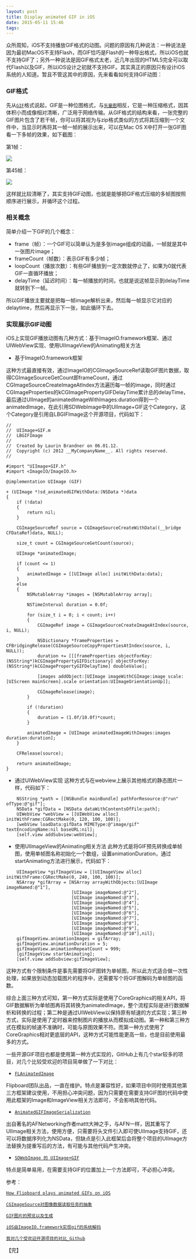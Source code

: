 ```yaml
---
layout: post
title: Display animated GIF in iOS
date: 2015-05-11 15:46
tags: 
---
```


众所周知，iOS不支持播放GIF格式的动图。问题的原因有几种说法：一种说法是因为最初MacOS不支持Flash，而GIF恰巧是Flash的一种导出格式，所以iOS也就不支持GIF了；另外一种说法是因GIF格式太老，近几年出现的HTML5完全可以取代Flash以及GIF，所以iOS设计之初就不支持GIF。其实真正的原因只有设计iOS系统的人知道。暂且不管这其中的原因，先来看看如何支持GIF动图：

### GIF格式

先从[`GIF`](http://zh.wikipedia.org/wiki/GIF)格式说起，GIF是一种位图格式，与[`矢量图`](http://en.wikipedia.org/wiki/Vector_graphics)相反，它是一种压缩格式，因其体积小而成像相对清晰，广泛用于网络传输。从GIF格式的结构来看，一张完整的GIF图片包含了若干帧，你可以将其视为与zip格式类似的方式将其压缩到一个文件中，当显示时再将其一帧一帧的展示出来，可以在Mac OS X中打开一张GIF图看一下多帧的效果，如下截图：

第1帧：

![](/assets/images/2015/05/gif_frame_1.png)

第45帧：

![](/assets/images/2015/05/gif_frame_2.png)

这样就比较清晰了，其实支持GIF动图，也就是能够把GIF格式压缩的多帧图按照顺序进行展示，并循环这个过程。

### 相关概念

简单介绍一下GIF的几个概念：

* frame（帧）：一个GIF可以简单认为是多张image组成的动画，一帧就是其中一张图片image；
* frameCount（帧数）：表示GIF有多少帧；
* loopCount（播放次数）：有些GIF播放到一定次数就停止了，如果为0就代表GIF一直循环播放；
* delayTime（延迟时间）：每一帧播放的时间，也就是说这帧显示到delayTime就转到下一帧。

所以GIF播放主要就是把每一帧image解析出来，然后每一帧显示它对应的delaytime，然后再显示下一张，如此循环下去。

### 实现展示GIF动图

iOS上实现GIF播放动图有几种方式：基于ImageIO.framework框架、通过UIWebView实现、使用UIImageView的Animating相关方法

* 基于ImageIO.framework框架

这种方式最直接有效，通过ImageIO的CGImageSourceRef读取GIF图片数据，取得CGImageSourceGetCount即frameCount，通过CGImageSourceCreateImageAtIndex方法遍历每一帧的image，同时通过CGImageProperties的kCGImagePropertyGIFDelayTime累计总的delayTime，最后通过UIImage的animatedImageWithImages:duration得到一个animatedImage，在此引用SDWebImage中的UIImage+GIF这个Category，这个Category是引用自LBGIFImage这个开源项目，代码如下：

```
//
//  UIImage+GIF.m
//  LBGIFImage
//
//  Created by Laurin Brandner on 06.01.12.
//  Copyright (c) 2012 __MyCompanyName__. All rights reserved.
//

#import "UIImage+GIF.h"
#import <ImageIO/ImageIO.h>

@implementation UIImage (GIF)

+ (UIImage *)sd_animatedGIFWithData:(NSData *)data
{
    if (!data)
    {
        return nil;
    }
    
    CGImageSourceRef source = CGImageSourceCreateWithData((__bridge CFDataRef)data, NULL);
    
    size_t count = CGImageSourceGetCount(source);

    UIImage *animatedImage;

    if (count <= 1)
    {
        animatedImage = [[UIImage alloc] initWithData:data];
    }
    else
    {
        NSMutableArray *images = [NSMutableArray array];

        NSTimeInterval duration = 0.0f;

        for (size_t i = 0; i < count; i++)
        {
            CGImageRef image = CGImageSourceCreateImageAtIndex(source, i, NULL);

            NSDictionary *frameProperties = CFBridgingRelease(CGImageSourceCopyPropertiesAtIndex(source, i, NULL));
            duration += [[[frameProperties objectForKey:(NSString*)kCGImagePropertyGIFDictionary] objectForKey:(NSString*)kCGImagePropertyGIFDelayTime] doubleValue];

            [images addObject:[UIImage imageWithCGImage:image scale:[UIScreen mainScreen].scale orientation:UIImageOrientationUp]];

            CGImageRelease(image);
        }

        if (!duration)
        {
            duration = (1.0f/10.0f)*count;
        }

        animatedImage = [UIImage animatedImageWithImages:images duration:duration];
    }

    CFRelease(source);

    return animatedImage;
}
```

* 通过UIWebView实现 
这种方式与在webview上展示其他格式的静态图片一样，代码如下：

```
	NSString *path = [[NSBundle mainBundle] pathForResource:@"run" ofType:@"gif"];
    NSData *gifData = [NSData dataWithContentsOfFile:path];
    UIWebView *webView = [[UIWebView alloc] initWithFrame:CGRectMake(0, 120, 100, 100)];
    [webView loadData:gifData MIMEType:@"image/gif" textEncodingName:nil baseURL:nil];
    [self.view addSubview:webView];
```


* 使用UIImageView的Animating相关方法
此种方式是将GIF预先转换成单帧图，使用单帧图名称初始化一个数组，设置animationDuration，通过startAnimating方法进行展示，代码如下：

```
	UIImageView *gifImageView = [[UIImageView alloc] initWithFrame:CGRectMake(0, 240, 100, 100)];
    NSArray *gifArray = [NSArray arrayWithObjects:[UIImage imageNamed:@"1"],
                         [UIImage imageNamed:@"2"],
                         [UIImage imageNamed:@"3"],
                         [UIImage imageNamed:@"4"],
                         [UIImage imageNamed:@"5"],
                         [UIImage imageNamed:@"6"],
                         [UIImage imageNamed:@"7"],
                         [UIImage imageNamed:@"8"],
                         [UIImage imageNamed:@"9"],
                         [UIImage imageNamed:@"10"],nil];
    gifImageView.animationImages = gifArray; 
    gifImageView.animationDuration = 5; 
    gifImageView.animationRepeatCount = 999;
    [gifImageView startAnimating];
    [self.view addSubview:gifImageView];
```
这种方式有个限制条件是事先需要将GIF图转为单帧图，所以此方式适合做一次性处理，如果放到动态加载图片的程序中，还需要写个将GIF图解码为单帧图的函数。

综合上面三种方式可知，第一种方式实际是使用了CoreGraphics的相关API，将GIF数据解析为单帧图再将其转换为animatedImage，整个流程实际是进行数据解析和转换的过程；第二种是通过UIWebView以保持原有帧速的方式实现；第三种方式，实际是使用了定时器来控制图片的播放从而模拟成动图。第一种和第三种方式在模拟的帧速不准确时，可能与原图效果不符。而第一种方式使用了CoreGraphics相对更底层的API，这种方式可能性能更高一些，也是目前使用最多的方式。

一些开源GIF项目也都是使用第一种方式实现的，GitHub上有几个star较多的项目，对几个比较受欢迎的项目简单做了一下对比：

* [`FLAnimatedImage`](https://github.com/Flipboard/FLAnimatedImage) 

Flipboard团队出品，一直在维护。特点是兼容性好，如果项目中同时使用其他第三方框架建议使用，不用担心冲突问题，因为只需要在需要支持GIF图的代码中使用此框架的Image和ImageView相关方法即可，不会影响其他代码。

* [`AnimatedGIFImageSerialization`](https://github.com/mattt/AnimatedGIFImageSerialization)

出自著名的AFNetworking作者mattt大神之手，与AFN一样，因其重写了UIImage相关方法，使用方便，只需要将头文件引入即可使UIImage支持GIF，还可以将数据序列化为NSData，但缺点是引入此框架后会将整个项目的UIImage方法替换为提重写后的方法，有可能与其他代码产生冲突。

* [`SDWebImage 的 UIImage+GIF`](https://github.com/rs/SDWebImage)

特点是简单易用，在需要支持GIF的位置加上一个方法即可，不必担心冲突。

参考：

[`How Flipboard plays animated GIFs on iOS`](http://engineering.flipboard.com/2014/05/animated-gif/)

[`CGImageSource对图像数据读取任务的抽象`](http://www.tanhao.me/pieces/1019.html/)

[`GIF图片的预览以及生成`](http://bytelee.me/blog/2013/05/16/ios-giftu-pian-de-yu-lan-yi-ji-sheng-cheng/)

[`iOS由ImageIO.framework实现gif的系统解码`](http://www.tuicool.com/articles/RZJRrmb)

[`我对几个受欢迎开源项目的对比_Github`](https://github.com/yuxiaopeng/GIF)

【完】

